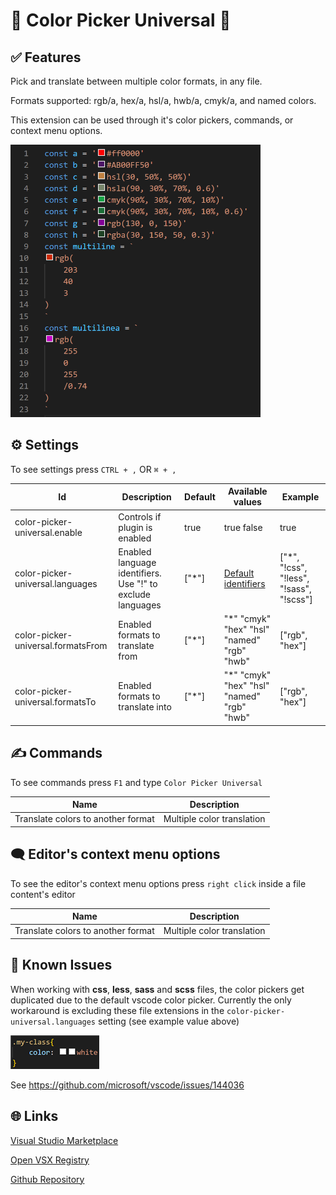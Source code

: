 # 🌌 Color Picker Universal 🌌

## ✅ Features

Pick and translate between multiple color formats, in any file.

Formats supported: rgb/a, hex/a, hsl/a, hwb/a, cmyk/a, and named colors.

This extension can be used through it's color pickers, commands, or context menu options.

![Color pickers](images/demo.png)

## ⚙ Settings

To see settings press `CTRL + ,` OR `⌘ + ,`

| Id                                 | Description                                                | Default | Available values                                                                                            | Example                                   |
| ---------------------------------- | ---------------------------------------------------------- | ------- | ----------------------------------------------------------------------------------------------------------- | ----------------------------------------- |
| color-picker-universal.enable      | Controls if plugin is enabled                              | true    | true false                                                                                                  | true                                      |
| color-picker-universal.languages   | Enabled language identifiers. Use "!" to exclude languages | ["\*"]  | [Default identifiers](https://code.visualstudio.com/docs/languages/identifiers#_known-language-identifiers) | ["\*", "!css", "!less", "!sass", "!scss"] |
| color-picker-universal.formatsFrom | Enabled formats to translate from                          | ["\*"]  | "\*" "cmyk" "hex" "hsl" "named" "rgb" "hwb"                                                                 | ["rgb", "hex"]                            |
| color-picker-universal.formatsTo   | Enabled formats to translate into                          | ["\*"]  | "\*" "cmyk" "hex" "hsl" "named" "rgb" "hwb"                                                                 | ["rgb", "hex"]                            |

## ✍ Commands

To see commands press `F1` and type `Color Picker Universal`

| Name                               | Description                |
| ---------------------------------- | -------------------------- |
| Translate colors to another format | Multiple color translation |

## 🗨 Editor's context menu options

To see the editor's context menu options press `right click` inside a file content's editor

| Name                               | Description                |
| ---------------------------------- | -------------------------- |
| Translate colors to another format | Multiple color translation |

## 🐞 Known Issues

When working with **css**, **less**, **sass** and **scss** files, the color pickers get duplicated due to the default vscode color picker. Currently the only workaround is excluding these file extensions in the `color-picker-universal.languages` setting (see example value above)

![Duplicated picker in css file](images/css-duplication.png)

See https://github.com/microsoft/vscode/issues/144036

## 🌐 Links

[Visual Studio Marketplace](https://marketplace.visualstudio.com/items?itemName=JeronimoEkerdt.color-picker-universal)

[Open VSX Registry](https://open-vsx.org/extension/JeronimoEkerdt/color-picker-universal)

[Github Repository](https://github.com/jeronimoek/color-picker-universal)
